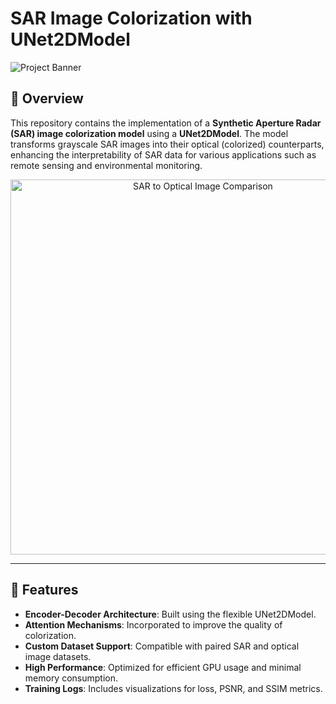 # SAR Image Colorization with UNet2DModel

![Project Banner](assets/images/banner_image.png)

## 📖 Overview

This repository contains the implementation of a **Synthetic Aperture Radar (SAR) image colorization model** using a **UNet2DModel**. The model transforms grayscale SAR images into their optical (colorized) counterparts, enhancing the interpretability of SAR data for various applications such as remote sensing and environmental monitoring.

<p align="center">
  <img src="assets/images/comparison_image.png" alt="SAR to Optical Image Comparison" width="600">
</p>

---

## 🧰 Features

- **Encoder-Decoder Architecture**: Built using the flexible UNet2DModel.
- **Attention Mechanisms**: Incorporated to improve the quality of colorization.
- **Custom Dataset Support**: Compatible with paired SAR and optical image datasets.
- **High Performance**: Optimized for efficient GPU usage and minimal memory consumption.
- **Training Logs**: Includes visualizations for loss, PSNR, and SSIM metrics.

